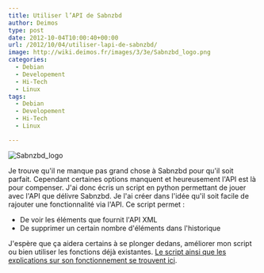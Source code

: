 ```yaml
---
title: Utiliser l’API de Sabnzbd
author: Deimos
type: post
date: 2012-10-04T10:00:40+00:00
url: /2012/10/04/utiliser-lapi-de-sabnzbd/
image: http://wiki.deimos.fr/images/3/3e/Sabnzbd_logo.png
categories:
  - Debian
  - Developement
  - Hi-Tech
  - Linux
tags:
  - Debian
  - Developement
  - Hi-Tech
  - Linux

---
```

![Sabnzbd_logo](http://wiki.deimos.fr/images/3/3e/Sabnzbd_logo.png)

Je trouve qu'il ne manque pas grand chose à Sabnzbd pour qu'il soit parfait. Cependant certaines options manquent et heureusement l'API est là pour compenser. J'ai donc écris un script en python permettant de jouer avec l'API que délivre Sabnzbd. Je l'ai créer dans l'idée qu'il soit facile de rajouter une fonctionnalité via l'API. Ce script permet :

  * De voir les éléments que fournit l'API XML
  * De supprimer un certain nombre d'éléments dans l'historique

J'espère que ça aidera certains à se plonger dedans, améliorer mon script ou bien utiliser les fonctions déjà existantes. [Le script ainsi que les explications sur son fonctionnement se trouvent ici](http://wiki.deimos.fr/SABnzbd_:_Une_interface_web_pour_g%C3%A9rer_les_newsgroups#sabnzbd_api.py).